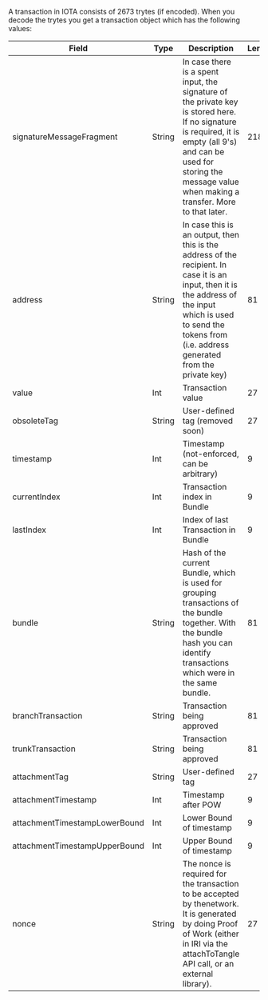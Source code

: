 
A transaction in IOTA consists of 2673 trytes (if encoded). When you decode the trytes you get a transaction object which has the following values:

| Field                         | Type   | Description                                                  | Length |
| ----------------------------- | ------ | ------------------------------------------------------------ | ------ |
| signatureMessageFragment      | String | In case there is a spent input, the signature of the private key is stored here. If no signature is required, it is empty (all 9's) and can be used for storing the message value when making a transfer. More to that later. | 2187   |
| address                       | String | In case this is an output, then this is the address of the recipient. In case it is an input, then it is the address of the input which is used to send the tokens from (i.e. address generated from the private key) | 81     |
| value                         | Int    | Transaction value                                            | 27     |
| obsoleteTag                   | String | User-defined tag (removed soon)                              | 27     |
| timestamp                     | Int    | Timestamp (not-enforced, can be arbitrary)                   | 9      |
| currentIndex                  | Int    | Transaction index in Bundle                                  | 9      |
| lastIndex                     | Int    | Index of last Transaction in Bundle                          | 9      |
| bundle                        | String | Hash of the current Bundle, which is used for grouping transactions of the bundle together. With the bundle hash you can identify transactions which were in the same bundle. | 81     |
| branchTransaction             | String | Transaction being approved                                   | 81     |
| trunkTransaction              | String | Transaction being approved                                   | 81     |
| attachmentTag                 | String | User-defined tag                                             | 27     |
| attachmentTimestamp           | Int    | Timestamp after POW                                          | 9      |
| attachmentTimestampLowerBound | Int    | Lower Bound of timestamp                                     | 9      |
| attachmentTimestampUpperBound | Int    | Upper Bound of timestamp                                     | 9      |
| nonce                         | String | The nonce is required for the transaction to be accepted by thenetwork. It is generated by doing Proof of Work (either in IRI via the attachToTangle API call, or an external library). | 27     |